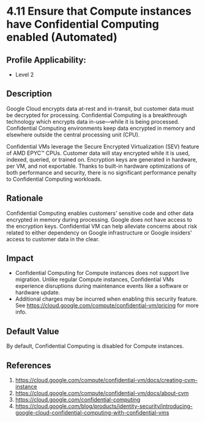 # 4.11 Ensure that Compute instances have Confidential Computing enabled (Automated)

## Profile Applicability:

- Level 2

## Description

Google Cloud encrypts data at-rest and in-transit, but customer data must be decrypted for processing. Confidential Computing is a breakthrough technology which encrypts data in-use—while it is being processed. Confidential Computing environments keep data encrypted in memory and elsewhere outside the central processing unit (CPU).  

Confidential VMs leverage the Secure Encrypted Virtualization (SEV) feature of AMD EPYC™ CPUs. Customer data will stay encrypted while it is used, indexed, queried, or trained on. Encryption keys are generated in hardware, per VM, and not exportable. Thanks to built-in hardware optimizations of both performance and security, there is no significant performance penalty to Confidential Computing workloads.

## Rationale

Confidential Computing enables customers' sensitive code and other data encrypted in memory during processing. Google does not have access to the encryption keys. Confidential VM can help alleviate concerns about risk related to either dependency on Google infrastructure or Google insiders' access to customer data in the clear.

## Impact

 - Confidential Computing for Compute instances does not support live migration. Unlike regular Compute instances, Confidential VMs experience disruptions during maintenance events like a software or hardware update.
 - Additional charges may be incurred when enabling this security feature. See https://cloud.google.com/compute/confidential-vm/pricing for more info.

## Default Value

By default, Confidential Computing is disabled for Compute instances.

## References

1. https://cloud.google.com/compute/confidential-vm/docs/creating-cvm-instance
2. https://cloud.google.com/compute/confidential-vm/docs/about-cvm
3. https://cloud.google.com/confidential-computing
4. https://cloud.google.com/blog/products/identity-security/introducing-google-cloud-confidential-computing-with-confidential-vms